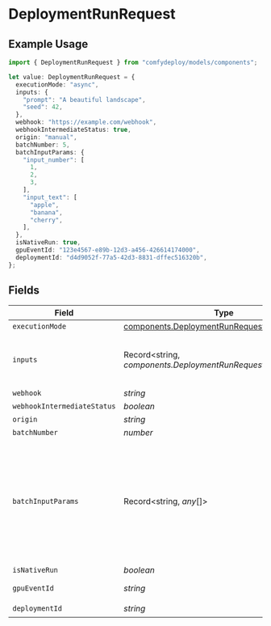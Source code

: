 # DeploymentRunRequest

## Example Usage

```typescript
import { DeploymentRunRequest } from "comfydeploy/models/components";

let value: DeploymentRunRequest = {
  executionMode: "async",
  inputs: {
    "prompt": "A beautiful landscape",
    "seed": 42,
  },
  webhook: "https://example.com/webhook",
  webhookIntermediateStatus: true,
  origin: "manual",
  batchNumber: 5,
  batchInputParams: {
    "input_number": [
      1,
      2,
      3,
    ],
    "input_text": [
      "apple",
      "banana",
      "cherry",
    ],
  },
  isNativeRun: true,
  gpuEventId: "123e4567-e89b-12d3-a456-426614174000",
  deploymentId: "d4d9052f-77a5-42d3-8831-dffec516320b",
};
```

## Fields

| Field                                                                                                        | Type                                                                                                         | Required                                                                                                     | Description                                                                                                  | Example                                                                                                      |
| ------------------------------------------------------------------------------------------------------------ | ------------------------------------------------------------------------------------------------------------ | ------------------------------------------------------------------------------------------------------------ | ------------------------------------------------------------------------------------------------------------ | ------------------------------------------------------------------------------------------------------------ |
| `executionMode`                                                                                              | [components.DeploymentRunRequestExecutionMode](../../models/components/deploymentrunrequestexecutionmode.md) | :heavy_minus_sign:                                                                                           | N/A                                                                                                          | async                                                                                                        |
| `inputs`                                                                                                     | Record<string, *components.DeploymentRunRequestInputs*>                                                      | :heavy_minus_sign:                                                                                           | N/A                                                                                                          | {<br/>"prompt": "A beautiful landscape",<br/>"seed": 42<br/>}                                                |
| `webhook`                                                                                                    | *string*                                                                                                     | :heavy_minus_sign:                                                                                           | N/A                                                                                                          | https://example.com/webhook                                                                                  |
| `webhookIntermediateStatus`                                                                                  | *boolean*                                                                                                    | :heavy_minus_sign:                                                                                           | N/A                                                                                                          | true                                                                                                         |
| `origin`                                                                                                     | *string*                                                                                                     | :heavy_minus_sign:                                                                                           | N/A                                                                                                          | manual                                                                                                       |
| `batchNumber`                                                                                                | *number*                                                                                                     | :heavy_minus_sign:                                                                                           | N/A                                                                                                          | 5                                                                                                            |
| `batchInputParams`                                                                                           | Record<string, *any*[]>                                                                                      | :heavy_minus_sign:                                                                                           | Optional dictionary of batch input parameters. Keys are input names, values are lists of inputs.             | {<br/>"input_number": [<br/>1,<br/>2,<br/>3<br/>],<br/>"input_text": [<br/>"apple",<br/>"banana",<br/>"cherry"<br/>]<br/>} |
| `isNativeRun`                                                                                                | *boolean*                                                                                                    | :heavy_minus_sign:                                                                                           | N/A                                                                                                          | true                                                                                                         |
| `gpuEventId`                                                                                                 | *string*                                                                                                     | :heavy_minus_sign:                                                                                           | N/A                                                                                                          | 123e4567-e89b-12d3-a456-426614174000                                                                         |
| `deploymentId`                                                                                               | *string*                                                                                                     | :heavy_check_mark:                                                                                           | N/A                                                                                                          |                                                                                                              |